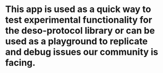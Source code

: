 # This app is used as a quick way to test experimental functionality for the deso-protocol library or can be used as a playground to replicate and debug issues our community is facing.
